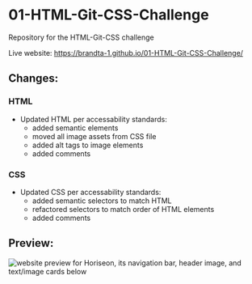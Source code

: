 # 01-HTML-Git-CSS-Challenge
Repository for the HTML-Git-CSS challenge

Live website: https://brandta-1.github.io/01-HTML-Git-CSS-Challenge/

## Changes:

### HTML
* Updated HTML per accessability standards:
    * added semantic elements 
    * moved all image assets from CSS file
    * added alt tags to image elements
    * added comments
    
### CSS
* Updated CSS per accessability standards:
    * added semantic selectors to match HTML
    * refactored selectors to match order of HTML elements
    * added comments

## Preview:
![website preview for Horiseon, its navigation bar, header image, and text/image cards below](https://user-images.githubusercontent.com/116298512/215585286-6d221f64-4c98-4d22-8098-a162e184aaca.png)